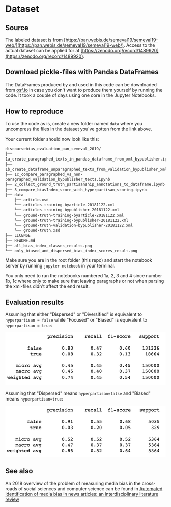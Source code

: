 # Dataset
## Source
The labeled dataset is from [https://pan.webis.de/semeval19/semeval19-web/](https://pan.webis.de/semeval19/semeval19-web/). Access to the actual dataset can be applied for at [https://zenodo.org/record/1489920](https://zenodo.org/record/1489920).

## Download pickle-files with Pandas DataFrames
The DataFrames produced by and used in this code can be downloaded from [osf.io](https://osf.io/n2ku6/) in case you don't want to produce them yourself by running the code. It took a couple of days using one core in the Jupyter Notebooks. 

## How to reproduce
To use the code as is, create a new folder named `data` where you uncompress the files in the dataset you've gotten from the link above.

Your current folder should now look like this:

```
discoursebias_evaluation_pan_semeval_2019/
├── 1a_create_paragraphed_texts_in_pandas_dataframe_from_xml_bypublisher.ipynb
├── 1b_create_dataframe_unparagraphed_texts_from_validation_bypublisher_xml_file.ipynb
├── 1c_compare_paragraphed_vs_non-paragraphed_validation_bypublisher_texts.ipynb
├── 2_collect_ground_truth_partisanship_annotations_to_dataframe.ipynb
├── 3_compare_biasIndex_score_with_hyperpartisan_scoring.ipynb
├── data
    ├── article.xsd
    └── articles-training-byarticle-20181122.xml
    └── articles-training-bypublisher-20181122.xml
    └── ground-truth-training-byarticle-20181122.xml
    └── ground-truth-training-bypublisher-20181122.xml
    └── ground-truth-validation-bypublisher-20181122.xml
    └── ground-truth.xsd
├── LICENSE
├── README.md
├── all_bias_index_classes_results.png
└── only_biased_and_dispersed_bias_index_scores_result.png
```
Make sure you are in the root folder (this repo) and start the notebook server by running `jupyter notebook` in your terminal.

You only need to run the notebooks numbered 1a, 2, 3 and 4 since number 1b, 1c where only to make sure that leaving paragraphs or not when parsing the xml-files didn't affect the end result.

## Evaluation results

Assuming that either "Dispersed" or "Diversified" is equivalent to `hyperpartisan = false` while "Focused" or "Biased" is equivalent to `hyperpartisan = true`:

![Dispersed/Diversified vs Focused/Biased results](all_bias_index_classes_results.png?raw=true "Dispersed/Diversified vs Focused/Biased results")

Assuming that "Dispersed" means `hyperpartisan=false` and "Biased" means `hyperpartisan=true`:

![Dispersed vs Biased results](only_biased_and_dispersed_bias_index_scores_result.png?raw=true "Dispersed vs Biased results")

## See also
An 2018 overview of the problem of measuring media bias in the cross-roads of social sciences and computer science can be found in [Automated identification of media bias in news articles: an interdisciplinary literature review](https://doi.org/10.1007/s00799-018-0261-y)

